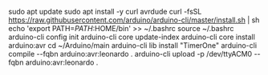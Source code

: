 sudo apt update
sudo apt install -y curl avrdude
curl -fsSL https://raw.githubusercontent.com/arduino/arduino-cli/master/install.sh | sh
echo 'export PATH=$PATH:$HOME/bin' >> ~/.bashrc
source ~/.bashrc
arduino-cli config init
arduino-cli core update-index
arduino-cli core install arduino:avr
cd ~/Arduino/main
arduino-cli lib install "TimerOne"
arduino-cli compile --fqbn arduino:avr:leonardo .
arduino-cli upload -p /dev/ttyACM0 --fqbn arduino:avr:leonardo .
